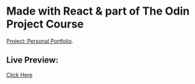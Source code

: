 # Made with React & part of The Odin Project Course

[Project: Personal Portfolio](https://www.theodinproject.com/lessons/node-path-advanced-html-and-css-personal-portfolio).

## Live Preview:

[Click Here](https://blayzeon.github.io/personal-portfolio/)
